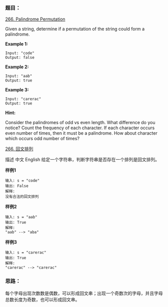### 题目：

[266. Palindrome Permutation](https://leetcode.com/problems/palindrome-permutation/)

Given a string, determine if a permutation of the string could form a palindrome.

**Example 1:**

```
Input: "code"
Output: false
```

**Example 2:**

```
Input: "aab"
Output: true
```

**Example 3:**


```
Input: "carerac"
Output: true
```

**Hint:**

Consider the palindromes of odd vs even length. What difference do you notice?
Count the frequency of each character.
If each character occurs even number of times, then it must be a palindrome. How about character which occurs odd number of times?



[266. 回文排列](https://leetcode-cn.com/problems/palindrome-permutation/)

描述
中文
English
给定一个字符串，判断字符串是否存在一个排列是回文排列。

**样例1**

```
输入: s = "code"
输出: False
解释:
没有合法的回文排列
```

**样例2**


```
输入: s = "aab"
输出: True
解释:
"aab" --> "aba"
```

**样例3**

```
输入: s = "carerac"
输出: True
解释:
"carerac" --> "carerac"
```

### 思路：

每个字母出现次数数是偶数，可以形成回文串；出现一个奇数次的字母，并且字母总数长度为奇数，也可以形成回文串。

